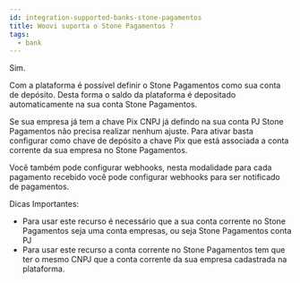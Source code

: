 ```yaml
---
id: integration-supported-banks-stone-pagamentos
title: Woovi suporta o Stone Pagamentos ?
tags:
  - bank
---
```


Sim.

Com a plataforma é possível definir o Stone Pagamentos como sua conta de depósito. Desta forma o saldo da plataforma é depositado automaticamente na sua conta Stone Pagamentos.

Se sua empresa já tem a chave Pix CNPJ já defindo na sua conta PJ Stone Pagamentos não precisa realizar nenhum ajuste. Para ativar basta configurar como chave de depósito a chave Pix que está associada a conta corrente da sua empresa no Stone Pagamentos.

Você também pode configurar webhooks, nesta modalidade para cada pagamento recebido você pode configurar webhooks para ser notificado de pagamentos.

Dicas Importantes:

- Para usar este recurso é necessário que a sua conta corrente no Stone Pagamentos seja uma conta empresas, ou seja Stone Pagamentos conta PJ
- Para usar este recurso a conta corrente no Stone Pagamentos tem que ter o mesmo CNPJ que a conta corrente da sua empresa cadastrada na plataforma.

